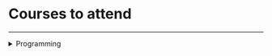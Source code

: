 
# Courses to attend

---

<details>
<summary>Programming</summary>
<br>
	<details>
	<summary>Sport Programming</summary>
	<br>
	
	[Основы теории графов](https://stepik.org/course/111246/)
 
	[Быстрый старт в ИИ](https://stepik.org/course/80782/)
 
	[Основы С/С++ для СП](https://stepik.org/course/80538/)
 
	[Быстрый старт в СП](https://stepik.org/course/64454/)
 
	[Быстрый старт в СП ч.2](https://stepik.org/course/93079/)

</details>
